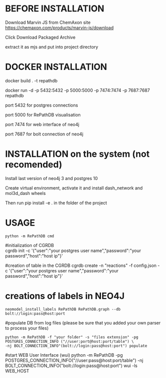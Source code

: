 BEFORE INSTALLATION
=====
Download Marvin JS from ChemAxon site https://chemaxon.com/products/marvin-js/download

Click Download Packaged Archive

extract it as mjs and put into project directory

DOCKER INSTALLATION
=====
docker build . -t repathdb

docker run -d -p 5432:5432 -p 5000:5000 -p 7474:7474 -p 7687:7687 repathdb

port 5432 for postgres connections

port 5000 for RePathDB visualisation

port 7474 for web interface of neo4j

port 7687 for bolt connection of neo4j

INSTALLATION on the system (not recomended)
=====

Install last version of neo4j 3 and postgres 10

Create virtual environment, activate it and install dash_network and mol3d_dash wheels

Then run pip install -e .  in the folder of the project 

USAGE
=====

    python -m RePathDB cmd
#initialization of CGRDB  
    cgrdb init  -c '{"user":"your postgres user name","password":"your password","host":"host ip"}'

#creation of table in the CGRDB
    cgrdb create -n "reactions" -f config.json -c '{"user":"your postgres user name","password":"your password","host":"host ip"}'

# creations of labels in NEO4J
    neomodel_install_labels RePathDB RePathDB.graph --db bolt://login:pass@host:port
#populate DB from log files (please be sure that you added your own parser to process your files)

    python -m RePathDB -f "your folder" -s "files extension" -pg POSTGRES_CONNECTION_INFO ("//user:port@host:port/table") \
    -nj BOLT_CONNECTION_INFO"(bolt://login:pass@host:port") populate
#start WEB User Interface (wui)
    python -m RePathDB  -pg POSTGRES_CONNECTION_INFO("//user:pass@host:port/table") -nj BOLT_CONNECTION_INFO("bolt://login:pass@host:port") wui -ls WEB_HOST


